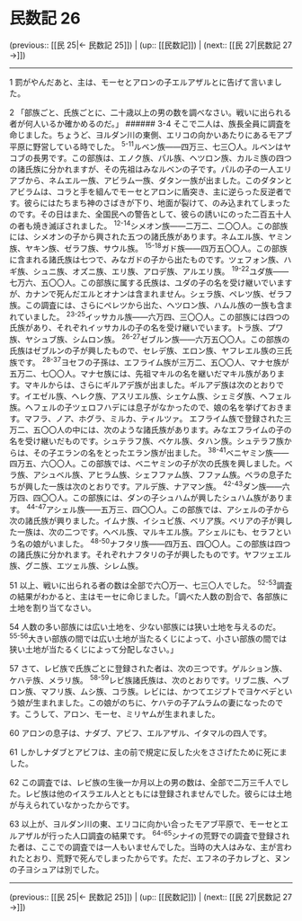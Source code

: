 # 民数記 26

(previous:: [[民 25|← 民数記 25]]) | (up:: [[民数記]]) | (next:: [[民 27|民数記 27 →]])

***




1 
罰がやんだあと、主は、モーセとアロンの子エルアザルとに告げて言いました。 



2 
「部族ごと、氏族ごとに、二十歳以上の男の数を調べなさい。戦いに出られる者が何人いるか確かめるのだ。」 ###### 3-4 そこで二人は、族長全員に調査を命じました。ちょうど、ヨルダン川の東側、エリコの向かいあたりにあるモアブ平原に野営している時でした。 <sup class="versenum">5-11</sup>ルベン族――四万三、七三〇人。ルベンはヤコブの長男です。この部族は、エノク族、パル族、ヘツロン族、カルミ族の四つの諸氏族に分かれますが、その先祖はみなルベンの子です。パルの子の一人エリアブから、ネムエル一族、アビラム一族、ダタン一族が出ました。このダタンとアビラムは、コラと手を組んでモーセとアロンに盾突き、主に逆らった反逆者です。彼らにはたちまち神のさばきが下り、地面が裂けて、のみ込まれてしまったのです。その日はまた、全国民への警告として、彼らの誘いにのった二百五十人の者も焼き滅ぼされました。 <sup class="versenum">12-14</sup>シメオン族――二万二、二〇〇人。この部族には、シメオンの子から興された五つの諸氏族があります。ネムエル族、ヤミン族、ヤキン族、ゼラフ族、サウル族。 <sup class="versenum">15-18</sup>ガド族――四万五〇〇人。この部族に含まれる諸氏族は七つで、みなガドの子から出たものです。ツェフォン族、ハギ族、シュニ族、オズニ族、エリ族、アロデ族、アルエリ族。 <sup class="versenum">19-22</sup>ユダ族――七万六、五〇〇人。この部族に属する氏族は、ユダの子の名を受け継いでいますが、カナンで死んだエルとオナンは含まれません。シェラ族、ペレツ族、ゼラフ族。この調査には、さらにペレツから出た、ヘツロン族、ハムル族の一族も含まれていました。 <sup class="versenum">23-25</sup>イッサカル族――六万四、三〇〇人。この部族には四つの氏族があり、それぞれイッサカルの子の名を受け継いでいます。トラ族、プワ族、ヤシュブ族、シムロン族。 <sup class="versenum">26-27</sup>ゼブルン族――六万五〇〇人。この部族の氏族はゼブルンの子が興したもので、セレデ族、エロン族、ヤフレエル族の三氏族です。 <sup class="versenum">28-37</sup>ヨセフの子孫は、エフライム族が三万二、五〇〇人、マナセ族が五万二、七〇〇人。マナセ族には、先祖マキルの名を継いだマキル族があります。マキルからは、さらにギルアデ族が出ました。ギルアデ族は次のとおりです。イエゼル族、ヘレク族、アスリエル族、シェケム族、シェミダ族、ヘフェル族。ヘフェルの子ツェロフハデには息子がなかったので、娘の名を挙げておきます。マフラ、ノア、ホグラ、ミルカ、ティルツァ。 エフライム族で登録された三万二、五〇〇人の中には、次のような諸氏族があります。みなエフライムの子の名を受け継いだものです。シュテラフ族、ベケル族、タハン族。シュテラフ族からは、その子エランの名をとったエラン族が出ました。 <sup class="versenum">38-41</sup>ベニヤミン族――四万五、六〇〇人。この部族では、ベニヤミンの子が次の氏族を興しました。ベラ族、アシュベル族、アヒラム族、シェフファム族、フファム族。ベラの息子たちが興した一族は次のとおりです。アルデ族、ナアマン族。 <sup class="versenum">42-43</sup>ダン族――六万四、四〇〇人。この部族には、ダンの子シュハムが興したシュハム族があります。 <sup class="versenum">44-47</sup>アシェル族――五万三、四〇〇人。この部族では、アシェルの子から次の諸氏族が興りました。イムナ族、イシュビ族、ベリア族。ベリアの子が興した一族は、次の二つです。ヘベル族、マルキエル族。アシェルにも、セラフという名の娘がいました。 <sup class="versenum">48-50</sup>ナフタリ族――四万五、四〇〇人。この部族は四つの諸氏族に分かれます。それぞれナフタリの子が興したものです。ヤフツェエル族、グニ族、エツェル族、シレム族。 



51 
以上、戦いに出られる者の数は全部で六〇万一、七三〇人でした。 <sup class="versenum">52-53</sup>調査の結果がわかると、主はモーセに命じました。「調べた人数の割合で、各部族に土地を割り当てなさい。 



54 
人数の多い部族には広い土地を、少ない部族には狭い土地を与えるのだ。 <sup class="versenum">55-56</sup>大きい部族の間では広い土地が当たるくじによって、小さい部族の間では狭い土地が当たるくじによって分配しなさい。」 



57 
さて、レビ族で氏族ごとに登録された者は、次の三つです。ゲルション族、ケハテ族、メラリ族。 <sup class="versenum">58-59</sup>レビ族諸氏族は、次のとおりです。リブニ族、ヘブロン族、マフリ族、ムシ族、コラ族。レビには、かつてエジプトでヨケベデという娘が生まれました。この娘がのちに、ケハテの子アムラムの妻になったのです。こうして、アロン、モーセ、ミリヤムが生まれました。 



60 
アロンの息子は、ナダブ、アビフ、エルアザル、イタマルの四人です。 



61 
しかしナダブとアビフは、主の前で規定に反した火をささげたために死にました。 



62 
この調査では、レビ族の生後一か月以上の男の数は、全部で二万三千人でした。レビ族は他のイスラエル人とともには登録されませんでした。彼らには土地が与えられていなかったからです。 



63 
以上が、ヨルダン川の東、エリコに向かい合ったモアブ平原で、モーセとエルアザルが行った人口調査の結果です。 <sup class="versenum">64-65</sup>シナイの荒野での調査で登録された者は、ここでの調査では一人もいませんでした。当時の大人はみな、主が言われたとおり、荒野で死んでしまったからです。ただ、エフネの子カレブと、ヌンの子ヨシュアは別でした。

***

(previous:: [[民 25|← 民数記 25]]) | (up:: [[民数記]]) | (next:: [[民 27|民数記 27 →]])
